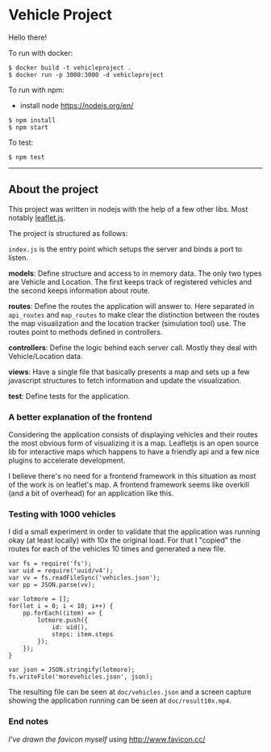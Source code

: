 # Vehicle Project

Hello there!

To run with docker:

```
$ docker build -t vehicleproject .
$ docker run -p 3000:3000 -d vehicleproject
```

To run with npm:

* install node https://nodejs.org/en/

```
$ npm install
$ npm start
```

To test:

```
$ npm test
```

---

## About the project

This project was written in nodejs with the help of a few other libs. Most notably [leaflet.js](http://leafletjs.com/).

The project is structured as follows:

`index.js` is the entry point which setups the server and binds a port to listen.

**models**: Define structure and access to in memory data. The only two types are Vehicle and Location. The first keeps track of registered vehicles and the second keeps information about route.

**routes**: Define the routes the application will answer to. Here separated in `api_routes` and `map_routes` to make clear the distinction between the routes the map visualization and the location tracker (simulation tool) use. The routes point to methods defined in controllers.

**controllers**: Define the logic behind each server call. Mostly they deal with Vehicle/Location data.

**views**: Have a single file that basically presents a map and sets up a few javascript structures to fetch information and update the visualization.

**test**: Define tests for the application.

### A better explanation of the frontend

Considering the application consists of displaying vehicles and their routes the most obvious form of visualizing it is a map. Leafletjs is an open source lib for interactive maps which happens to have a friendly api and a few nice plugins to accelerate development.

I believe there's no need for a frontend framework in this situation as most of the work is on leaflet's map. A frontend framework seems like overkill (and a bit of overhead) for an application like this.

### Testing with 1000 vehicles

I did a small experiment in order to validate that the application was running okay (at least locally) with 10x the original load. For that I "copied" the routes for each of the vehicles 10 times and generated a new file.

```
var fs = require('fs');
var uid = require('uuid/v4');
var vv = fs.readFileSync('vehicles.json');
var pp = JSON.parse(vv);

var lotmore = [];
for(let i = 0; i < 10; i++) {
    pp.forEach((item) => {
        lotmore.push({
            id: uid(),
            steps: item.steps
        });
    });
}

var json = JSON.stringify(lotmore); 
fs.writeFile('morevehicles.json', json);
```

The resulting file can be seen at `doc/vehicles.json` and a screen capture showing the application running can be seen at `doc/result10x.mp4`.

### End notes

*I've drawn the favicon myself* using http://www.favicon.cc/